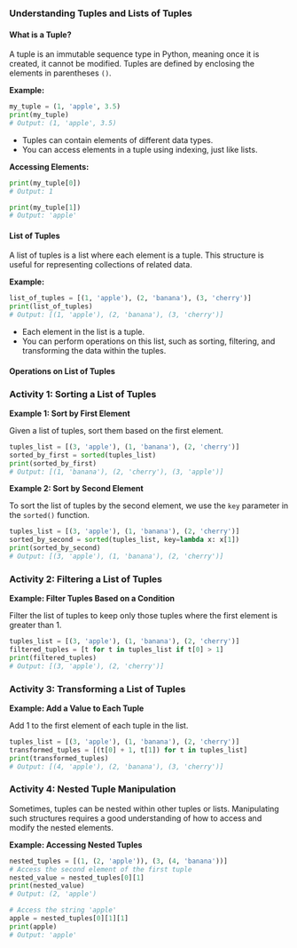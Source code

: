 ### Understanding Tuples and Lists of Tuples

#### What is a Tuple?

A tuple is an immutable sequence type in Python, meaning once it is created, it cannot be modified. Tuples are defined by enclosing the elements in parentheses `()`.

**Example:**

```python
my_tuple = (1, 'apple', 3.5)
print(my_tuple)
# Output: (1, 'apple', 3.5)
```

- Tuples can contain elements of different data types.
- You can access elements in a tuple using indexing, just like lists.

**Accessing Elements:**

```python
print(my_tuple[0])
# Output: 1

print(my_tuple[1])
# Output: 'apple'
```

#### List of Tuples

A list of tuples is a list where each element is a tuple. This structure is useful for representing collections of related data.

**Example:**

```python
list_of_tuples = [(1, 'apple'), (2, 'banana'), (3, 'cherry')]
print(list_of_tuples)
# Output: [(1, 'apple'), (2, 'banana'), (3, 'cherry')]
```

- Each element in the list is a tuple.
- You can perform operations on this list, such as sorting, filtering, and transforming the data within the tuples.

#### Operations on List of Tuples

### Activity 1: Sorting a List of Tuples

**Example 1: Sort by First Element**

Given a list of tuples, sort them based on the first element.

```python
tuples_list = [(3, 'apple'), (1, 'banana'), (2, 'cherry')]
sorted_by_first = sorted(tuples_list)
print(sorted_by_first)
# Output: [(1, 'banana'), (2, 'cherry'), (3, 'apple')]
```

**Example 2: Sort by Second Element**

To sort the list of tuples by the second element, we use the `key` parameter in the `sorted()` function.

```python
tuples_list = [(3, 'apple'), (1, 'banana'), (2, 'cherry')]
sorted_by_second = sorted(tuples_list, key=lambda x: x[1])
print(sorted_by_second)
# Output: [(3, 'apple'), (1, 'banana'), (2, 'cherry')]
```

### Activity 2: Filtering a List of Tuples

**Example: Filter Tuples Based on a Condition**

Filter the list of tuples to keep only those tuples where the first element is greater than 1.

```python
tuples_list = [(3, 'apple'), (1, 'banana'), (2, 'cherry')]
filtered_tuples = [t for t in tuples_list if t[0] > 1]
print(filtered_tuples)
# Output: [(3, 'apple'), (2, 'cherry')]
```

### Activity 3: Transforming a List of Tuples

**Example: Add a Value to Each Tuple**

Add 1 to the first element of each tuple in the list.

```python
tuples_list = [(3, 'apple'), (1, 'banana'), (2, 'cherry')]
transformed_tuples = [(t[0] + 1, t[1]) for t in tuples_list]
print(transformed_tuples)
# Output: [(4, 'apple'), (2, 'banana'), (3, 'cherry')]
```

### Activity 4: Nested Tuple Manipulation

Sometimes, tuples can be nested within other tuples or lists. Manipulating such structures requires a good understanding of how to access and modify the nested elements.

**Example: Accessing Nested Tuples**

```python
nested_tuples = [(1, (2, 'apple')), (3, (4, 'banana'))]
# Access the second element of the first tuple
nested_value = nested_tuples[0][1]
print(nested_value)
# Output: (2, 'apple')

# Access the string 'apple'
apple = nested_tuples[0][1][1]
print(apple)
# Output: 'apple'
```

